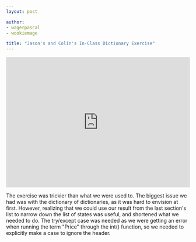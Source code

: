 ```yaml
---
layout: post

author:
- wagerpascal
- wookiemage

title: "Jason's and Colin's In-Class Dictionary Exercise"
---
```


<iframe src="https://trinket.io/embed/python3/de3ef3f624" width="100%" height="356" frameborder="0" marginwidth="0" marginheight="0" allowfullscreen></iframe>

The exercise was trickier than what we were used to. The biggest issue we had was with the dictionary of dictionaries, as it was hard to envision at first. However, realizing that we could use our result from the last section's list to narrow down the list of states was useful, and shortened what we needed to do. The try/except case was needed as we were getting an error when running the term "Price" through the int() function, so we needed to explicitly make a case to ignore the header.
